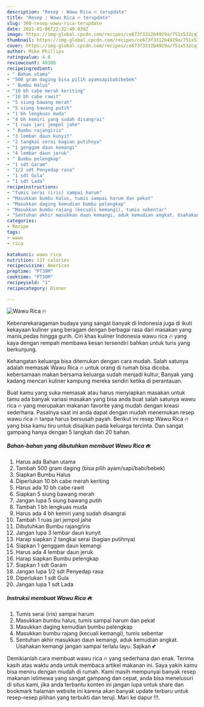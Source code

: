 ```yaml
---
description: "Resep : Wawu Rica 🔥 terupdate"
title: "Resep : Wawu Rica 🔥 terupdate"
slug: 360-resep-wawu-rica-terupdate
date: 2021-02-06T22:32:40.039Z
image: https://img-global.cpcdn.com/recipes/ce673f3312b4929a/751x532cq70/wawu-rica-🔥-foto-resep-utama.jpg
thumbnail: https://img-global.cpcdn.com/recipes/ce673f3312b4929a/751x532cq70/wawu-rica-🔥-foto-resep-utama.jpg
cover: https://img-global.cpcdn.com/recipes/ce673f3312b4929a/751x532cq70/wawu-rica-🔥-foto-resep-utama.jpg
author: Mike Phillips
ratingvalue: 4.8
reviewcount: 40300
recipeingredient:
- " Bahan utama"
- "500 gram daging bisa pilih ayamsapibabibebek"
- " Bumbu Halus"
- "10 bh cabe merah keriting"
- "10 bh cabe rawit"
- "5 siung bawang merah"
- "5 siung bawang putih"
- "1 bh lengkuas muda"
- "4 bh kemiri yang sudah disangrai"
- "1 ruas jari jempol jahe"
- " Bumbu rajangiris"
- "3 lembar daun kunyit"
- "2 tangkai serai bagian putihnya"
- "1 genggam daun kemangi"
- "4 lembar daun jeruk"
- " Bumbu pelengkap"
- "1 sdt Garam"
- "1/2 sdt Penyedap rasa"
- "1 sdt Gula"
- "1 sdt Lada"
recipeinstructions:
- "Tumis serai (iris) sampai harum"
- "Masukkan bumbu halus, tumis sampai harum dan pekat"
- "Masukkan daging kemudian bumbu pelengkap"
- "Masukkan bumbu rajang (kecuali kemangi), tumis sebentar"
- "Sentuhan akhir masukkan daun kemangi, aduk kemudian angkat. Usahakan kemangi jangan sampai terlalu layu. Sajikan 💕"
categories:
- Recipe
tags:
- wawu
- rica

katakunci: wawu rica 
nutrition: 117 calories
recipecuisine: American
preptime: "PT39M"
cooktime: "PT30M"
recipeyield: "1"
recipecategory: Dinner

---
```



![Wawu Rica 🔥](https://img-global.cpcdn.com/recipes/ce673f3312b4929a/751x532cq70/wawu-rica-🔥-foto-resep-utama.jpg)

Kebenarekaragaman budaya yang sangat banyak di Indonesia juga di ikuti kekayaan kuliner yang beragam dengan berbagai rasa dari masakan yang manis,pedas hingga gurih. Ciri khas kuliner Indonesia wawu rica 🔥 yang kaya dengan rempah membawa kesan tersendiri bahkan untuk turis yang berkunjung.


Kehangatan keluarga bisa ditemukan dengan cara mudah. Salah satunya adalah memasak Wawu Rica 🔥 untuk orang di rumah bisa dicoba. kebersamaan makan bersama keluarga sudah menjadi kultur, Banyak yang kadang mencari kuliner kampung mereka sendiri ketika di perantauan.



Buat kamu yang suka memasak atau harus menyiapkan masakan untuk tamu ada banyak variasi masakan yang bisa anda buat salah satunya wawu rica 🔥 yang merupakan makanan favorite yang mudah dengan kreasi sederhana. Pasalnya saat ini anda dapat dengan mudah menemukan resep wawu rica 🔥 tanpa harus bersusah payah.
Berikut ini resep Wawu Rica 🔥 yang bisa kamu tiru untuk disajikan pada keluarga tercinta. Dan sangat gampang hanya dengan 5 langkah dan 20 bahan.


<!--inarticleads1-->

##### Bahan-bahan yang dibutuhkan membuat Wawu Rica 🔥:

1. Harus ada  Bahan utama
1. Tambah 500 gram daging (bisa pilih ayam/sapi/babi/bebek)
1. Siapkan  Bumbu Halus
1. Diperlukan 10 bh cabe merah keriting
1. Harus ada 10 bh cabe rawit
1. Siapkan 5 siung bawang merah
1. Jangan lupa 5 siung bawang putih
1. Tambah 1 bh lengkuas muda
1. Harus ada 4 bh kemiri yang sudah disangrai
1. Tambah 1 ruas jari jempol jahe
1. Dibutuhkan  Bumbu rajang/iris
1. Jangan lupa 3 lembar daun kunyit
1. Harap siapkan 2 tangkai serai (bagian putihnya)
1. Siapkan 1 genggam daun kemangi
1. Harus ada 4 lembar daun jeruk
1. Harap siapkan  Bumbu pelengkap
1. Siapkan 1 sdt Garam
1. Jangan lupa 1/2 sdt Penyedap rasa
1. Diperlukan 1 sdt Gula
1. Jangan lupa 1 sdt Lada




<!--inarticleads2-->

##### Instruksi membuat  Wawu Rica 🔥:

1. Tumis serai (iris) sampai harum
1. Masukkan bumbu halus, tumis sampai harum dan pekat
1. Masukkan daging kemudian bumbu pelengkap
1. Masukkan bumbu rajang (kecuali kemangi), tumis sebentar
1. Sentuhan akhir masukkan daun kemangi, aduk kemudian angkat. Usahakan kemangi jangan sampai terlalu layu. Sajikan 💕




Demikianlah cara membuat wawu rica 🔥 yang sederhana dan enak. Terima kasih atas waktu anda untuk membaca artikel makanan ini. Saya yakin kamu bisa meniru dengan mudah di rumah. Kami masih mempunyai banyak resep makanan istimewa yang sangat gampang dan cepat, anda bisa menelusuri di situs kami, jika anda terbantu konten ini jangan lupa untuk share dan bookmark halaman website ini karena akan banyak update terbaru untuk resep-resep pilihan yang terbukti dan teruji. Mari ke dapur !!!. 
